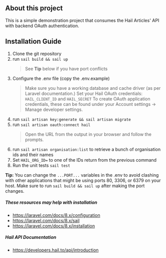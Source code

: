 ## About this project

This is a simple demonstration project that consumes the Hail Articles' API with backend OAuth authentication.

## Installation Guide

1. Clone the git repository
2. run `sail build && sail up`
    > See **Tip** below if you have port conflicts
3. Configure the .env file (copy the .env.example)
    > Make sure you have a working database and cache driver (as per Laravel documentation.)
    > Set your Hail OAuth credentials: `HAIL_CLIENT_ID` and `HAIL_SECRET`
    > To create OAuth application credentials, these can be found under your Account settings → Manage developer settings.
4. run `sail artisan key:generate && sail artisan migrate`
5. run `sail artisan oauth:connect hail`
    > Open the URL from the output in your browser and follow the prompts.
6. run `sail artisan organisation:list` to retrieve a bunch of organisation ids and their names
7. Set `HAIL_ORG_ID=` to one of the IDs return from the previous command
8. Run the unit tests `sail test`

**Tip:** You can change the `...PORT...` variables in the .env to avoid clashing with other applications that might be using ports 80, 3306, or 6379 on your host.
Make sure to run `sail build && sail up` after making the port changes.

##### These resources may help with installation

-   https://laravel.com/docs/8.x/configuration
-   https://laravel.com/docs/8.x/sail
-   https://laravel.com/docs/8.x/installation

##### Hail API Documentation

-   https://developers.hail.to/api/introduction
